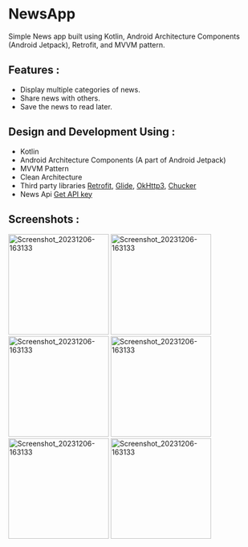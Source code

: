 # NewsApp
Simple News app built using Kotlin, Android Architecture Components (Android Jetpack), Retrofit, and MVVM pattern.

## Features :
* Display multiple categories of news.
* Share news with others.
* Save the news to read later.

## Design and Development Using :
* Kotlin
* Android Architecture Components (A part of Android Jetpack)
* MVVM Pattern
* Clean Architecture
* Third party libraries [Retrofit](https://square.github.io/retrofit/), [Glide](https://github.com/bumptech/glide), [OkHttp3](https://square.github.io/okhttp/), [Chucker](https://github.com/ChuckerTeam/chucker)
* News Api [Get API key](https://newsapi.org/)

## Screenshots :

<img width="200" alt="Screenshot_20231206-163133" src="https://github.com/Gauravkumar-Jade/NewsApp/assets/112707139/fa28918d-9772-4aef-8d11-a6e7d6c004de">
<img width="200" alt="Screenshot_20231206-163133" src="https://github.com/Gauravkumar-Jade/NewsApp/assets/112707139/a90b752b-9fb2-492b-9637-6ae4bd26371e">
<img width="200" alt="Screenshot_20231206-163133" src="https://github.com/Gauravkumar-Jade/NewsApp/assets/112707139/3c798549-411a-4c0d-bf0b-a4ea0169f4b5">
<img width="200" alt="Screenshot_20231206-163133" src="https://github.com/Gauravkumar-Jade/NewsApp/assets/112707139/6daf6eef-1bdd-4127-8db9-2f397f6adab8">
<img width="200" alt="Screenshot_20231206-163133" src="https://github.com/Gauravkumar-Jade/NewsApp/assets/112707139/4362ff61-6dc2-4f9a-8a0c-939d1c63406e">
<img width="200" alt="Screenshot_20231206-163133" src="https://github.com/Gauravkumar-Jade/NewsApp/assets/112707139/d9fa261a-dcd3-419f-a92a-2f2418f01790">
